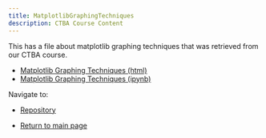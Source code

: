 ```yaml
---
title: MatplotlibGraphingTechniques
description: CTBA Course Content
---
```


This has a file about matplotlib graphing techniques that was retrieved from our CTBA course. 
- [Matplotlib Graphing Techniques (html)](MatplotlibGraphTechniques&GraphTypes.html)
- [Matplotlib Graphing Techniques (ipynb)](MatplotlibGraphTechniques&GraphTypes.py)


Navigate to:

- [Repository](https://github.com/vanessa-rivas/vr_repo)

- [Return to main page](https://vanessa-rivas.github.io/)
